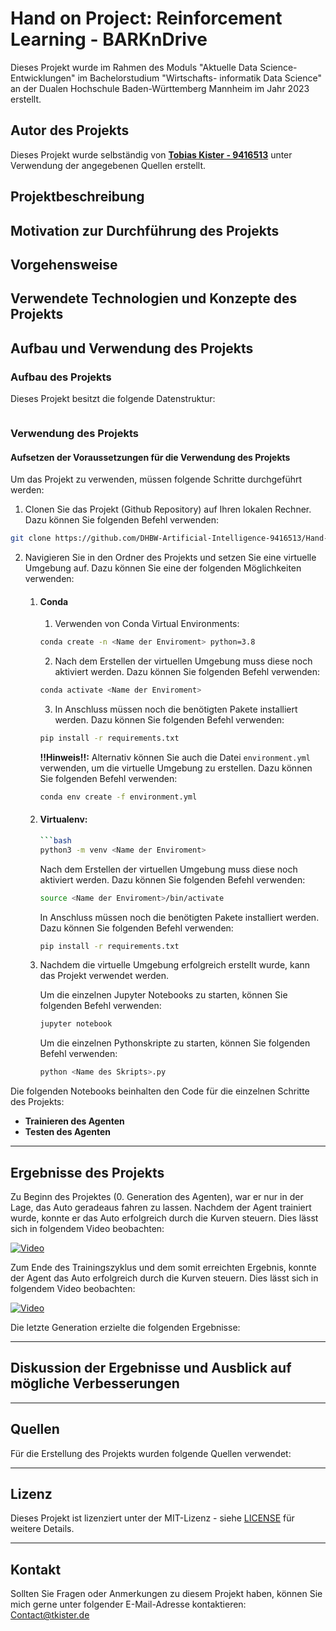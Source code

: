 # Hand on Project: Reinforcement Learning - BARKnDrive

Dieses Projekt wurde im Rahmen des Moduls "Aktuelle Data Science-Entwicklungen" im Bachelorstudium "Wirtschafts-
informatik Data Science" an der Dualen Hochschule Baden-Württemberg Mannheim im Jahr 2023 erstellt.

## Autor des Projekts

Dieses Projekt wurde selbständig von **[Tobias Kister - 9416513](https://github.com/tkister)** unter Verwendung der angegebenen Quellen erstellt.

## Projektbeschreibung


## Motivation zur Durchführung des Projekts

## Vorgehensweise

## Verwendete Technologien und Konzepte des Projekts

## Aufbau und Verwendung des Projekts

### Aufbau des Projekts

Dieses Projekt besitzt die folgende Datenstruktur:

```

```

### Verwendung des Projekts

#### Aufsetzen der Voraussetzungen für die Verwendung des Projekts

Um das Projekt zu verwenden, müssen folgende Schritte durchgeführt werden:
1. Clonen Sie das Projekt (Github Repository) auf Ihren lokalen Rechner. Dazu können Sie folgenden Befehl verwenden:
```bash
git clone https://github.com/DHBW-Artificial-Intelligence-9416513/Hand-on-Reinforced-Learning.git
```
2. Navigieren Sie in den Ordner des Projekts und setzen Sie eine virtuelle Umgebung auf. Dazu können Sie eine der folgenden Möglichkeiten verwenden:
   1. #### Conda
        1. Verwenden von Conda Virtual Environments:
        ```bash
        conda create -n <Name der Enviroment> python=3.8
        ```
        2. Nach dem Erstellen der virtuellen Umgebung muss diese noch aktiviert werden. Dazu können Sie folgenden Befehl verwenden:
        ```bash
        conda activate <Name der Enviroment>
        ```
        3. In Anschluss müssen noch die benötigten Pakete installiert werden. Dazu können Sie folgenden Befehl verwenden:
        ```bash
        pip install -r requirements.txt
        ```
      **!!Hinweis!!:** Alternativ können Sie auch die Datei `environment.yml` verwenden, um die virtuelle Umgebung zu erstellen. Dazu können Sie folgenden Befehl verwenden:
        ```bash
        conda env create -f environment.yml
        ```
   2. #### Virtualenv:
        ```bash
        ```bash
        python3 -m venv <Name der Enviroment>
        ```
        Nach dem Erstellen der virtuellen Umgebung muss diese noch aktiviert werden. Dazu können Sie folgenden Befehl verwenden:
        ```bash
        source <Name der Enviroment>/bin/activate
        ```
        In Anschluss müssen noch die benötigten Pakete installiert werden. Dazu können Sie folgenden Befehl verwenden:
        ```bash
        pip install -r requirements.txt
        ```

   3. Nachdem die virtuelle Umgebung erfolgreich erstellt wurde, kann das Projekt verwendet werden.

       Um die einzelnen Jupyter Notebooks zu starten, können Sie folgenden Befehl verwenden:
       ```bash
       jupyter notebook
       ```
       Um die einzelnen Pythonskripte zu starten, können Sie folgenden Befehl verwenden:
       ```bash
       python <Name des Skripts>.py
       ```

Die folgenden Notebooks beinhalten den Code für die einzelnen Schritte des Projekts:
- **Trainieren des Agenten** 
- **Testen des Agenten**

---
## Ergebnisse des Projekts

Zu Beginn des Projektes (0. Generation des Agenten), war er nur in der Lage, das Auto geradeaus fahren zu lassen. Nachdem der Agent trainiert wurde, konnte er das Auto erfolgreich durch die Kurven steuern.
Dies lässt sich in folgendem Video beobachten:

[![Video](https://img.youtube.com/vi/9Q1QX6Z3Zq0/0.jpg)](https://www.youtube.com/watch?v=9Q1QX6Z3Zq0)

Zum Ende des Trainingszyklus und dem somit erreichten Ergebnis, konnte der Agent das Auto erfolgreich durch die Kurven steuern. Dies lässt sich in folgendem Video beobachten:

[![Video](https://img.youtube.com/vi/9Q1QX6Z3Zq0/0.jpg)](https://www.youtube.com/watch?v=9Q1QX6Z3Zq0)

Die letzte Generation erzielte die folgenden Ergebnisse:

---
## Diskussion der Ergebnisse und Ausblick auf mögliche Verbesserungen

---
## Quellen

Für die Erstellung des Projekts wurden folgende Quellen verwendet:

---
## Lizenz
Dieses Projekt ist lizenziert unter der MIT-Lizenz - siehe [LICENSE](LICENSE) für weitere Details.

---
## Kontakt

Sollten Sie Fragen oder Anmerkungen zu diesem Projekt haben, können Sie mich gerne unter folgender E-Mail-Adresse kontaktieren: [Contact@tkister.de](mailto:Contact@tkister.de)